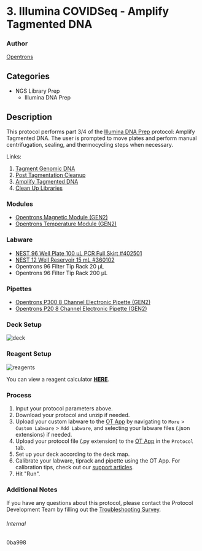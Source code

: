 # 3. Illumina COVIDSeq - Amplify Tagmented DNA


### Author
[Opentrons](https://opentrons.com/)




## Categories
* NGS Library Prep
	* Illumina DNA Prep


## Description
This protocol performs part 3/4 of the [Illumina DNA Prep](https://support.illumina.com/content/dam/illumina-support/documents/documentation/chemistry_documentation/illumina_prep/illumina-dna-prep-reference-guide-1000000025416-09.pdf) protocol: Amplify Tagmented DNA. The user is prompted to move plates and perform manual centrifugation, sealing, and thermocycling steps when necessary.

Links:

1. [Tagment Genomic DNA](./0ba998)
2. [Post Tagmentation Cleanup](./0ba998-2)
3. [Amplify Tagmented DNA](./0ba998-3)
4. [Clean Up Libraries](./0ba998-4)


### Modules
* [Opentrons Magnetic Module (GEN2)](https://shop.opentrons.com/magnetic-module-gen2/)
* [Opentrons Temperature Module (GEN2)](https://shop.opentrons.com/temperature-module-gen2/)


### Labware
* [NEST 96 Well Plate 100 µL PCR Full Skirt #402501](http://www.cell-nest.com/page94?_l=en&product_id=97&product_category=96)
* [NEST 12 Well Reservoir 15 mL #360102](http://www.cell-nest.com/page94?_l=en&product_id=102)
* Opentrons 96 Filter Tip Rack 20 µL
* Opentrons 96 Filter Tip Rack 200 µL


### Pipettes
* [Opentrons P300 8 Channel Electronic Pipette (GEN2)](https://shop.opentrons.com/8-channel-electronic-pipette/)
* [Opentrons P20 8 Channel Electronic Pipette (GEN2)](https://shop.opentrons.com/8-channel-electronic-pipette/)


### Deck Setup
![deck](https://opentrons-protocol-library-website.s3.amazonaws.com/custom-README-images/0ba998/deck2.png)


### Reagent Setup
![reagents](https://opentrons-protocol-library-website.s3.amazonaws.com/custom-README-images/0ba998/reagents2.png)

You can view a reagent calculator [**HERE**](https://opentrons-protocol-library-website.s3.amazonaws.com/custom-README-images/0ba998/Elanco+-+Illumina+DNA+Prep+Setup+-+Sheet1.pdf).


### Process
1. Input your protocol parameters above.
2. Download your protocol and unzip if needed.
3. Upload your custom labware to the [OT App](https://opentrons.com/ot-app) by navigating to `More` > `Custom Labware` > `Add Labware`, and selecting your labware files (.json extensions) if needed.
4. Upload your protocol file (.py extension) to the [OT App](https://opentrons.com/ot-app) in the `Protocol` tab.
5. Set up your deck according to the deck map.
6. Calibrate your labware, tiprack and pipette using the OT App. For calibration tips, check out our [support articles](https://support.opentrons.com/en/collections/1559720-guide-for-getting-started-with-the-ot-2).
7. Hit "Run".


### Additional Notes
If you have any questions about this protocol, please contact the Protocol Development Team by filling out the [Troubleshooting Survey](https://protocol-troubleshooting.paperform.co/).


###### Internal
0ba998
